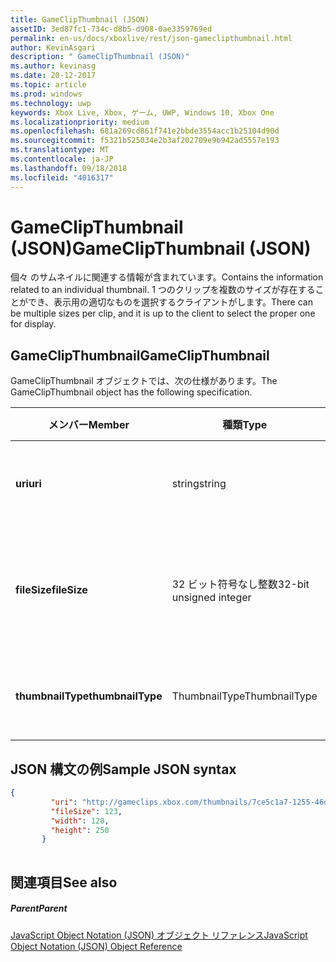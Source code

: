 ```yaml
---
title: GameClipThumbnail (JSON)
assetID: 3ed87fc1-734c-d8b5-d908-0ae3359769ed
permalink: en-us/docs/xboxlive/rest/json-gameclipthumbnail.html
author: KevinAsgari
description: " GameClipThumbnail (JSON)"
ms.author: kevinasg
ms.date: 20-12-2017
ms.topic: article
ms.prod: windows
ms.technology: uwp
keywords: Xbox Live, Xbox, ゲーム, UWP, Windows 10, Xbox One
ms.localizationpriority: medium
ms.openlocfilehash: 681a269cd861f741e2bbde3554acc1b25104d90d
ms.sourcegitcommit: f5321b525034e2b3af202709e9b942ad5557e193
ms.translationtype: MT
ms.contentlocale: ja-JP
ms.lasthandoff: 09/18/2018
ms.locfileid: "4016317"
---
```

# <a name="gameclipthumbnail-json"></a><span data-ttu-id="57827-104">GameClipThumbnail (JSON)</span><span class="sxs-lookup"><span data-stu-id="57827-104">GameClipThumbnail (JSON)</span></span>
<span data-ttu-id="57827-105">個々 のサムネイルに関連する情報が含まれています。</span><span class="sxs-lookup"><span data-stu-id="57827-105">Contains the information related to an individual thumbnail.</span></span> <span data-ttu-id="57827-106">1 つのクリップを複数のサイズが存在することができ、表示用の適切なものを選択するクライアントがします。</span><span class="sxs-lookup"><span data-stu-id="57827-106">There can be multiple sizes per clip, and it is up to the client to select the proper one for display.</span></span> 
<a id="ID4EN"></a>

 
## <a name="gameclipthumbnail"></a><span data-ttu-id="57827-107">GameClipThumbnail</span><span class="sxs-lookup"><span data-stu-id="57827-107">GameClipThumbnail</span></span>
 
<span data-ttu-id="57827-108">GameClipThumbnail オブジェクトでは、次の仕様があります。</span><span class="sxs-lookup"><span data-stu-id="57827-108">The GameClipThumbnail object has the following specification.</span></span>
 
| <span data-ttu-id="57827-109">メンバー</span><span class="sxs-lookup"><span data-stu-id="57827-109">Member</span></span>| <span data-ttu-id="57827-110">種類</span><span class="sxs-lookup"><span data-stu-id="57827-110">Type</span></span>| <span data-ttu-id="57827-111">説明</span><span class="sxs-lookup"><span data-stu-id="57827-111">Description</span></span>| 
| --- | --- | --- | 
| <b><span data-ttu-id="57827-112">uri</span><span class="sxs-lookup"><span data-stu-id="57827-112">uri</span></span></b>| <span data-ttu-id="57827-113">string</span><span class="sxs-lookup"><span data-stu-id="57827-113">string</span></span>| <span data-ttu-id="57827-114">サムネイル画像の URI。</span><span class="sxs-lookup"><span data-stu-id="57827-114">The URI for the thumbnail image.</span></span>| 
| <b><span data-ttu-id="57827-115">fileSize</span><span class="sxs-lookup"><span data-stu-id="57827-115">fileSize</span></span></b>| <span data-ttu-id="57827-116">32 ビット符号なし整数</span><span class="sxs-lookup"><span data-stu-id="57827-116">32-bit unsigned integer</span></span>| <span data-ttu-id="57827-117">サムネイル画像のファイルの合計サイズ。</span><span class="sxs-lookup"><span data-stu-id="57827-117">The total file size of the thumbnail image.</span></span>| 
| <b><span data-ttu-id="57827-118">thumbnailType</span><span class="sxs-lookup"><span data-stu-id="57827-118">thumbnailType</span></span></b>| <span data-ttu-id="57827-119">ThumbnailType</span><span class="sxs-lookup"><span data-stu-id="57827-119">ThumbnailType</span></span>| <span data-ttu-id="57827-120">サムネイル画像の種類です。</span><span class="sxs-lookup"><span data-stu-id="57827-120">The type of thumbnail image.</span></span>| 
  
<a id="ID4EAC"></a>

 
## <a name="sample-json-syntax"></a><span data-ttu-id="57827-121">JSON 構文の例</span><span class="sxs-lookup"><span data-stu-id="57827-121">Sample JSON syntax</span></span>
 

```json
{
         "uri": "http://gameclips.xbox.com/thumbnails/7ce5c1a7-1255-46d3-a90e-34a0e2dfab06/small.jpg",
         "fileSize": 123,
         "width": 120,
         "height": 250
       }
    
```

  
<a id="ID4EJC"></a>

 
## <a name="see-also"></a><span data-ttu-id="57827-122">関連項目</span><span class="sxs-lookup"><span data-stu-id="57827-122">See also</span></span>
 
<a id="ID4ELC"></a>

 
##### <a name="parent"></a><span data-ttu-id="57827-123">Parent</span><span class="sxs-lookup"><span data-stu-id="57827-123">Parent</span></span> 

[<span data-ttu-id="57827-124">JavaScript Object Notation (JSON) オブジェクト リファレンス</span><span class="sxs-lookup"><span data-stu-id="57827-124">JavaScript Object Notation (JSON) Object Reference</span></span>](atoc-xboxlivews-reference-json.md)

   